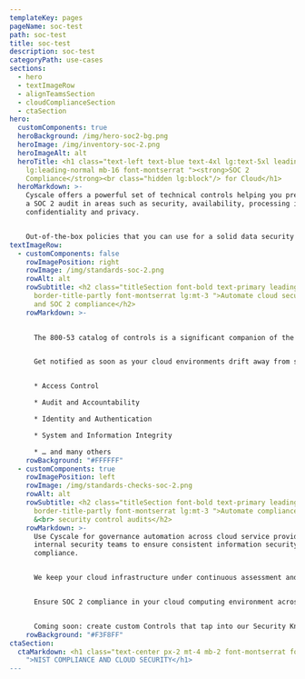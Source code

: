 ```yaml
---
templateKey: pages
pageName: soc-test
path: soc-test
title: soc-test
description: soc-test
categoryPath: use-cases
sections:
  - hero
  - textImageRow
  - alignTeamsSection
  - cloudComplianceSection
  - ctaSection
hero:
  customComponents: true
  heroBackground: /img/hero-soc2-bg.png
  heroImage: /img/inventory-soc-2.png
  heroImageAlt: alt
  heroTitle: <h1 class="text-left text-blue text-4xl lg:text-5xl leading-normal
    lg:leading-normal mb-16 font-montserrat "><strong>SOC 2
    Compliance</strong><br class="hidden lg:block"/> for Cloud</h1>
  heroMarkdown: >-
    Cyscale offers a powerful set of technical controls helping you prepare for
    a SOC 2 audit in areas such as security, availability, processing integrity,
    confidentiality and privacy.


    Out-of-the-box policies that you can use for a solid data security program.
textImageRow:
  - customComponents: false
    rowImagePosition: right
    rowImage: /img/standards-soc-2.png
    rowAlt: alt
    rowSubtitle: <h2 class="titleSection font-bold text-primary leading-normal
      border-title-partly font-montserrat lg:mt-3 ">Automate cloud security<br>
      and SOC 2 compliance</h2>
    rowMarkdown: >-
      

      The 800-53 catalog of controls is a significant companion of the framework and Cyscale Platforms has a large set of technical controls to help your organization track compliance.


      Get notified as soon as your cloud environments drift away from selected 800-53 controls across:


      * Access Control

      * Audit and Accountability

      * Identity and Authentication

      * System and Information Integrity

      * … and many others
    rowBackground: "#FFFFFF"
  - customComponents: true
    rowImagePosition: left
    rowImage: /img/standards-checks-soc-2.png
    rowAlt: alt
    rowSubtitle: <h2 class="titleSection font-bold text-primary leading-normal
      border-title-partly font-montserrat lg:mt-3 ">Automate compliance checks
      &<br> security control audits</h2>
    rowMarkdown: >-
      Use Cyscale for governance automation across cloud service providers and
      internal security teams to ensure consistent information security and
      compliance.


      We keep your cloud infrastructure under continuous assessment and provide in-app security consultancy so that you make the most of your time and effort.


      Ensure SOC 2 compliance in your cloud computing environment across multiple cloud service providers such as AWS, Azure, GCP (Google Cloud Platform).


      Coming soon: create custom Controls that tap into our Security Knowledge Graph™ to automate and optimize the cybersecurity and compliance checks that matter most for your organization.
    rowBackground: "#F3F8FF"
ctaSection:
  ctaMarkdown: <h1 class="text-center px-2 mt-4 mb-2 font-montserrat font-semibold
    ">NIST COMPLIANCE AND CLOUD SECURITY</h1>
---
```

